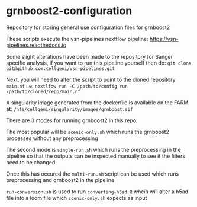 # grnboost2-configuration
Repository for storing general use configuration files for grnboost2

These scripts execute the vsn-pipelines nextflow pipeline: https://vsn-pipelines.readthedocs.io

Some slight alterations have been made to the repository for Sanger specific analysis, if you want to run this pipeline yourself then do:
`git clone git@github.com:cellgeni/vsn-pipelines.git`

Next, you will need to alter the script to point to the cloned repository `main.nf` i.e: 
`nextlfow run -C /path/to/config run /path/to/cloned/repo/main.nf`

A singularity image generated from the dockerfile is available on the FARM at: `/nfs/cellgeni/singularity/images/grnboost.sif`

There are 3 modes for running grnboost2 in this repo.

The most popular will be `scenic-only.sh` which runs the grnboost2 processes without any preprocessing

The second mode is `single-run.sh` which runs the preprocessing in the pipeline so that the outputs can be inspected manually to see if the filters need to be changed.

Once this has occured the `multi-run.sh` script can be used which runs preprocessing and grnboost2 in the pipeline 

`run-conversion.sh` is used to run `converting-h5ad.R` whcih will alter a h5ad file into a loom file which `scenic-only.sh` expects as input

